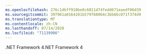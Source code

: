 ```yaml
---
ms.openlocfilehash: 276c1dbff910be8c6811d74fedd671eaedf06d39
ms.sourcegitcommit: 397961a0164281b579f68064c3bb66c071f374d9
ms.translationtype: MT
ms.contentlocale: zh-CN
ms.lasthandoff: 07/14/2020
ms.locfileid: "71139986"
---
```

<span data-ttu-id="fbba0-101">.NET Framework 4</span><span class="sxs-lookup"><span data-stu-id="fbba0-101">.NET Framework 4</span></span>